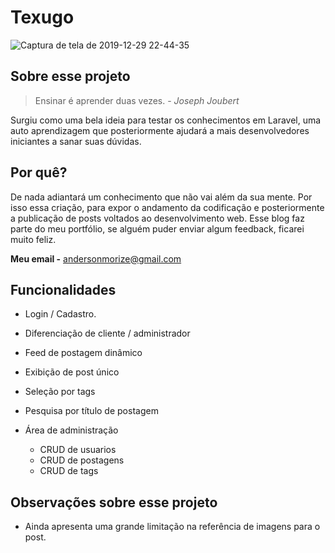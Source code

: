 # Texugo

![Captura de tela de 2019-12-29 22-44-35](https://user-images.githubusercontent.com/49793812/71594124-65c5f080-2b15-11ea-9c94-4ebb77b7b5f8.png)

## Sobre esse projeto

> Ensinar é aprender duas vezes. - *Joseph Joubert*

Surgiu como uma bela ideia para testar os conhecimentos em Laravel, uma auto aprendizagem que posteriormente ajudará a mais
desenvolvedores iniciantes a sanar suas dúvidas.

## Por quê?

De nada adiantará um conhecimento que não vai além da sua mente. Por isso essa criação, para expor o andamento da codificação e posteriormente a publicação de posts voltados ao desenvolvimento web. Esse blog faz parte do meu portfólio, se alguém puder enviar algum feedback, ficarei muito feliz.

**Meu email -** andersonmorize@gmail.com

## Funcionalidades

- Login / Cadastro.

- Diferenciação de cliente / administrador

- Feed de postagem dinâmico

- Exibição de post único

- Seleção por tags

- Pesquisa por título de postagem

- Área de administração
    - CRUD de usuarios
    - CRUD de postagens
    - CRUD de tags
    
## Observações sobre esse projeto

- Ainda apresenta uma grande limitação na referência de imagens para o post.

